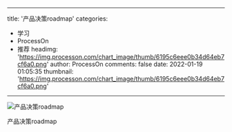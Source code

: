 
---
title: '产品决策roadmap'
categories: 
 - 学习
 - ProcessOn
 - 推荐
headimg: 'https://img.processon.com/chart_image/thumb/6195c6eee0b34d64eb7cf6a0.png'
author: ProcessOn
comments: false
date: 2022-01-19 01:05:35
thumbnail: 'https://img.processon.com/chart_image/thumb/6195c6eee0b34d64eb7cf6a0.png'
---

<div>   
<img class="thumb" alt="产品决策roadmap" src="https://img.processon.com/chart_image/thumb/6195c6eee0b34d64eb7cf6a0.png" referrerpolicy="no-referrer">
<p>产品决策roadmap</p>  
</div>
            